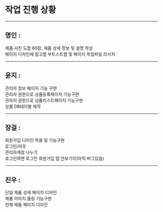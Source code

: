 # 작업 진행 상황  


<hr/>

## 명인 :  
제품 사진 도합 60장, 제품 상세 정보 및 설명 작성  
페이지 디자인에 참고할 부트스트랩 및 페이지 목업파일 리서치







<hr/>

## 윤지 :   
관리자 정보 페이지 기능 구현    
관리자 권한으로 상품등록페이지 기능구현   
관라지 권한으로 상품리스트페이지 기능구현  
상품 DB테이블 제작







<hr/>

## 장걸 :   
회원가입 디자인 적용 및 기능구현  
로그인/아웃  
관리자계정 나누기  
로그인하면 로그인 회원가입 텝 안보기이(아직 버그있음)


  
  



<hr/>

## 진우 :   
단일 제품 상세 페이지 디자인  
제품 이미지 롤링 기능구현  
전체 제품 페이지 디자인













